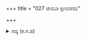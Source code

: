 +++
title = "027 ಜೀವವೀ ಕ್ಷಣವಳಿದು"

+++

<details><summary>ಗದ್ಯ (ಕ.ಗ.ಪ) </summary>

27. "ಈ ಕ್ಷಣವೇ ಪ್ರಾಣ ಹೋದರೂ ಹೋಗಲಿ. ಆದರೆ ಅಭಿಮಾನವನ್ನು ಕಾಪಾಡಿಕೊಳ್ಳಬೇಕು. ಆತ್ಮವು ನಿತ್ಯವಾಗಿರುವಂತೆ, ಮಾನವು ಆಚಂದ್ರಾರ್ಕ. ಇದಲ್ಲದೆ ಬೇರೆ ನನಗೆ ಗೊತ್ತಿಲ್ಲ. ಇದ್ದುದನ್ನು ದೇವರಲ್ಲಿ ನಿವೇದಿಸಿಕೊಂಡಿದ್ದೇನೆ" ಎಂದು ಭೀಮನು ಹೇಳಲು ಹಣ್ಣು ಇನ್ನಷ್ಟು ಮೇಲಕ್ಕೇರಿತು.
</details>
